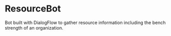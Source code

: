 # ResourceBot

Bot built with DialogFlow to gather resource information including the bench strength of an organization.
